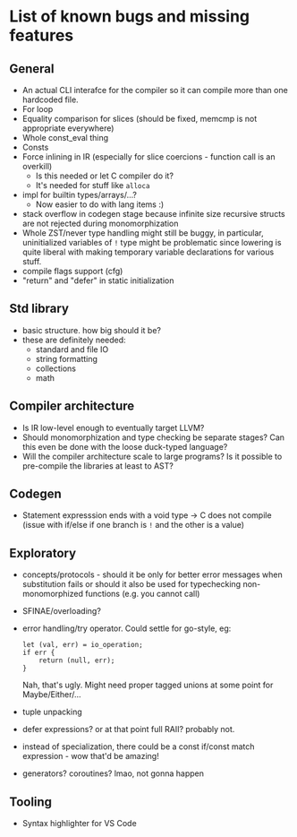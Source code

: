 # List of known bugs and missing features

## General

- An actual CLI interafce for the compiler so it can compile more than one hardcoded file.
- For loop
- Equality comparison for slices (should be fixed, memcmp is not appropriate everywhere)
- Whole const_eval thing
- Consts
- Force inlining in IR (especially for slice coercions - function call is an overkill)
    - Is this needed or let C compiler do it?
    - It's needed for stuff like `alloca`
- impl for builtin types/arrays/...?
    - Now easier to do with lang items :)
- stack overflow in codegen stage because infinite size recursive structs are not rejected during monomorphization
- Whole ZST/never type handling might still be buggy, in particular, uninitialized variables of `!` type might be problematic since lowering is quite liberal with making temporary variable declarations for various stuff.
- compile flags support (cfg)
- "return" and "defer" in static initialization

## Std library

- basic structure. how big should it be?
- these are definitely needed:
  - standard and file IO
  - string formatting
  - collections
  - math

## Compiler architecture

- Is IR low-level enough to eventually target LLVM?
- Should monomorphization and type checking be separate stages? Can this even be done with the loose duck-typed language?
- Will the compiler architecture scale to large programs? Is it possible to pre-compile the libraries at least to AST?

## Codegen

- Statement expresssion ends with a void type -> C does not compile (issue with if/else if one branch is `!` and the other is a value)

## Exploratory

- concepts/protocols - should it be only for better error messages when substitution fails or
  should it also be used for typechecking non-monomorphized functions (e.g. you cannot call)
- SFINAE/overloading?
- error handling/try operator. Could settle for go-style, eg:
  ```
  let (val, err) = io_operation;
  if err {
      return (null, err); 
  }
  ```
  Nah, that's ugly. Might need proper tagged unions at some point for Maybe/Either/...

- tuple unpacking 
- defer expressions? or at that point full RAII? probably not.
- instead of specialization, there could be a const if/const match expression - wow that'd be amazing!
- generators? coroutines? lmao, not gonna happen

## Tooling

- Syntax highlighter for VS Code
